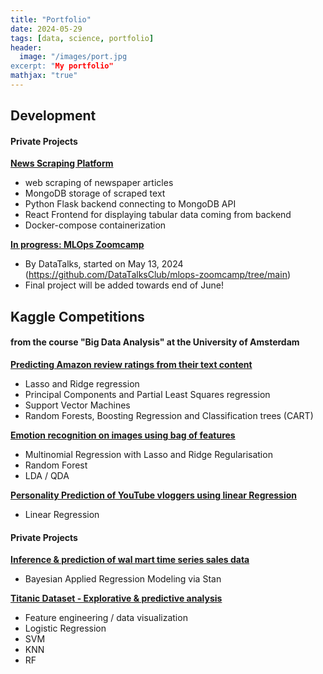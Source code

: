 ```yaml
---
title: "Portfolio"
date: 2024-05-29
tags: [data, science, portfolio]
header:
  image: "/images/port.jpg
excerpt: "My portfolio"
mathjax: "true"
---
```



## Development

#### Private Projects

[**News Scraping Platform**](https://github.com/Alexander-Heinz/NewsScraping_staging)
* web scraping of newspaper articles
* MongoDB storage of scraped text
* Python Flask backend connecting to MongoDB API
* React Frontend for displaying tabular data coming from backend
* Docker-compose containerization


[**In progress: MLOps Zoomcamp**](https://github.com/Alexander-Heinz/mlops-zoomcamp)
* By DataTalks, started on May 13, 2024 (https://github.com/DataTalksClub/mlops-zoomcamp/tree/main)
* Final project will be added towards end of June!


## Kaggle Competitions
#### from the course "Big Data Analysis" at the University of Amsterdam

[**Predicting Amazon review ratings from their text content**](https://www.kaggle.com/glaswasser/baby-reviews-elise-tom-alex-group-5-round-2)
* Lasso and Ridge regression
* Principal Components and Partial Least Squares regression
* Support Vector Machines
* Random Forests, Boosting Regression and Classification trees (CART)


[**Emotion recognition on images using bag of features**](https://www.kaggle.com/glaswasser/emotion-recognition-t5-alexander-cathelijne-final)
* Multinomial Regression with Lasso and Ridge Regularisation
* Random Forest
* LDA / QDA


[**Personality Prediction of YouTube vloggers using linear Regression**](https://www.kaggle.com/glaswasser/notebook-bertlich-arja-heinz-team-2)

* Linear Regression


#### Private Projects

[**Inference & prediction of wal mart time series sales data**](https://www.kaggle.com/code/glaswasser/inference-prediction-bayesian-regression-rstan)

* Bayesian Applied Regression Modeling via Stan



[**Titanic Dataset - Explorative & predictive analysis**](https://www.kaggle.com/code/glaswasser/titanic-dataset-explorative-predictive-analysis)

* Feature engineering / data visualization
* Logistic Regression
* SVM
* KNN
* RF


